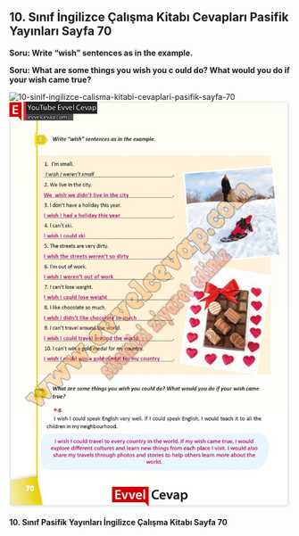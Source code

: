## 10. Sınıf İngilizce Çalışma Kitabı Cevapları Pasifik Yayınları Sayfa 70

**Soru: Write “wish” sentences as in the example.**

**Soru: What are some things you wish you c ould do? What would you do if your wish came true?**

![10-sinif-ingilizce-calisma-kitabi-cevaplari-pasifik-sayfa-70]()![10-sinif-ingilizce-calisma-kitabi-cevaplari-pasifik-sayfa-70](./image1.webp)

**10. Sınıf Pasifik Yayınları İngilizce Çalışma Kitabı Sayfa 70**